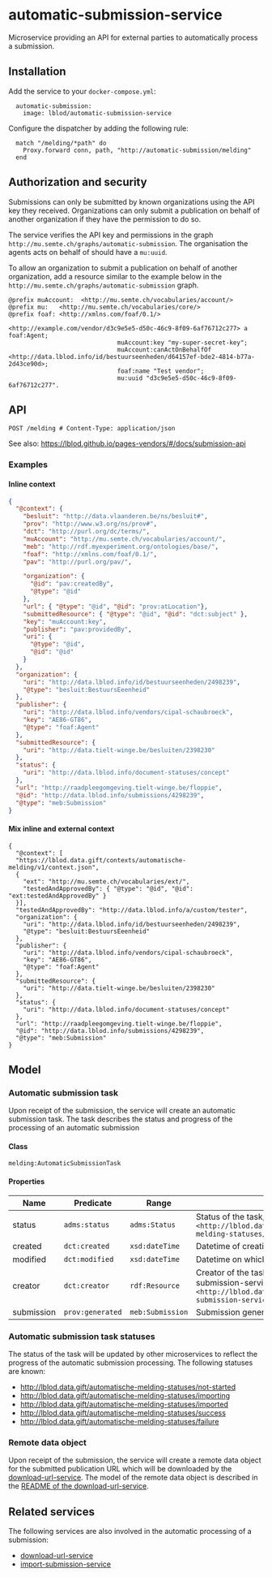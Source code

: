 # automatic-submission-service
Microservice providing an API for external parties to automatically process a submission.

## Installation
Add the service to your `docker-compose.yml`:

```
  automatic-submission:
    image: lblod/automatic-submission-service
```

Configure the dispatcher by adding the following rule:
```
  match "/melding/*path" do
    Proxy.forward conn, path, "http://automatic-submission/melding"
  end
```

## Authorization and security
Submissions can only be submitted by known organizations using the API key they received. Organizations can only submit a publication on behalf of another organization if they have the permission to do so.

The service verifies the API key and permissions in the graph `http://mu.semte.ch/graphs/automatic-submission`. The organisation the agents acts on behalf of should have a `mu:uuid`.

To allow an organization to submit a publication on behalf of another organization, add a resource similar to the example below in the `http://mu.semte.ch/graphs/automatic-submission` graph.


```
@prefix muAccount: 	<http://mu.semte.ch/vocabularies/account/>
@prefix mu:   <http://mu.semte.ch/vocabularies/core/>
@prefix foaf: <http://xmlns.com/foaf/0.1/>

<http://example.com/vendor/d3c9e5e5-d50c-46c9-8f09-6af76712c277> a foaf:Agent;
                              muAccount:key "my-super-secret-key";
                              muAccount:canActOnBehalfOf <http://data.lblod.info/id/bestuurseenheden/d64157ef-bde2-4814-b77a-2d43ce90d>;
                              foaf:name "Test vendor";
                              mu:uuid "d3c9e5e5-d50c-46c9-8f09-6af76712c277".
```


## API
```
POST /melding # Content-Type: application/json
```

See also: https://lblod.github.io/pages-vendors/#/docs/submission-api

### Examples
#### Inline context
```json
{
  "@context": {
    "besluit": "http://data.vlaanderen.be/ns/besluit#",
    "prov": "http://www.w3.org/ns/prov#",
    "dct": "http://purl.org/dc/terms/",
    "muAccount": "http://mu.semte.ch/vocabularies/account/",
    "meb": "http://rdf.myexperiment.org/ontologies/base/",
    "foaf": "http://xmlns.com/foaf/0.1/",
    "pav": "http://purl.org/pav/",

    "organization": {
      "@id": "pav:createdBy",
      "@type": "@id"
    },
    "url": { "@type": "@id", "@id": "prov:atLocation"},
    "submittedResource": { "@type": "@id", "@id": "dct:subject" },
    "key": "muAccount:key",
    "publisher": "pav:providedBy",
    "uri": {
      "@type": "@id",
      "@id": "@id"
    }
  },
  "organization": {
    "uri": "http://data.lblod.info/id/bestuurseenheden/2498239",
    "@type": "besluit:BestuursEeenheid"
  },
  "publisher": {
    "uri": "http://data.lblod.info/vendors/cipal-schaubroeck",
    "key": "AE86-GT86",
    "@type": "foaf:Agent"
  },
  "submittedResource": {
    "uri": "http://data.tielt-winge.be/besluiten/2398230"
  },
  "status": {
    "uri": "http://data.lblod.info/document-statuses/concept"
  },
  "url": "http://raadpleegomgeving.tielt-winge.be/floppie",
  "@id": "http://data.lblod.info/submissions/4298239",
  "@type": "meb:Submission"
}
```

#### Mix inline and external context
```jaon
{
  "@context": [
  "https://lblod.data.gift/contexts/automatische-melding/v1/context.json",
  {
    "ext": "http://mu.semte.ch/vocabularies/ext/",
    "testedAndApprovedBy": { "@type": "@id", "@id": "ext:testedAndApprovedBy" }
  }],
  "testedAndApprovedBy": "http://data.lblod.info/a/custom/tester",
  "organization": {
    "uri": "http://data.lblod.info/id/bestuurseenheden/2498239",
    "@type": "besluit:BestuursEeenheid"
  },
  "publisher": {
    "uri": "http://data.lblod.info/vendors/cipal-schaubroeck",
    "key": "AE86-GT86",
    "@type": "foaf:Agent"
  },
  "submittedResource": {
    "uri": "http://data.tielt-winge.be/besluiten/2398230"
  },
  "status": {
    "uri": "http://data.lblod.info/document-statuses/concept"
  },
  "url": "http://raadpleegomgeving.tielt-winge.be/floppie",
  "@id": "http://data.lblod.info/submissions/4298239",
  "@type": "meb:Submission"
}
```

## Model

### Automatic submission task
Upon receipt of the submission, the service will create an automatic submission task. The task describes the status and progress of the processing of an automatic submission

#### Class
`melding:AutomaticSubmissionTask`

#### Properties
| Name       | Predicate        | Range            | Definition                                                                                                                          |
|------------|------------------|------------------|-------------------------------------------------------------------------------------------------------------------------------------|
| status     | `adms:status`    | `adms:Status`    | Status of the task, initially set to `<http://lblod.data.gift/automatische-melding-statuses/not-started>`                             |
| created    | `dct:created`    | `xsd:dateTime`   | Datetime of creation of the task                                                                                                    |
| modified   | `dct:modified`   | `xsd:dateTime`   | Datetime on which the task was modified                                                                                             |
| creator    | `dct:creator`    | `rdf:Resource`   | Creator of the task, in this case the automatic-submission-service `<http://lblod.data.gift/services/automatic-submission-service>` |
| submission | `prov:generated` | `meb:Submission` | Submission generated by the task                                                                                                    |

### Automatic submission task statuses
The status of the task will be updated by other microservices to reflect the progress of the automatic submission processing. The following statuses are known:
* http://lblod.data.gift/automatische-melding-statuses/not-started
* http://lblod.data.gift/automatische-melding-statuses/importing
* http://lblod.data.gift/automatische-melding-statuses/imported
* http://lblod.data.gift/automatische-melding-statuses/success
* http://lblod.data.gift/automatische-melding-statuses/failure

### Remote data object
Upon receipt of the submission, the service will create a remote data object for the submitted publication URL which will be downloaded by the [download-url-service](https://github.com/lblod/download-url-service). The model of the remote data object is described in the [README of the download-url-service](https://github.com/lblod/download-url-service).


## Related services
The following services are also involved in the automatic processing of a submission:
* [download-url-service](https://github.com/lblod/download-url-service)
* [import-submission-service](https://github.com/lblod/import-submission-service)
